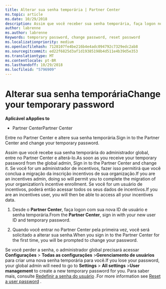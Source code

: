 ```yaml
---
title: Alterar sua senha temporária | Partner Center
ms.topic: article
ms.date: 10/29/2018
description: Assim que você receber sua senha temporária, faça logon no Partner Center e altere-a.
author: labrenne
ms.author: labrenne
Keywords: temporary password, change password, reset password
ms.localizationpriority: medium
ms.openlocfilehash: 7128107fe4be216b4e4adc094792c7329edc2ab8
ms.sourcegitcommit: ed22f6825d3af1d19385198b4d511e4b39d5e353
ms.translationtype: MT
ms.contentlocale: pt-BR
ms.lasthandoff: 10/29/2018
ms.locfileid: "5796909"
---
```

# <a name="change-your-temporary-password"></a><span data-ttu-id="bfb80-103">Alterar sua senha temporária</span><span class="sxs-lookup"><span data-stu-id="bfb80-103">Change your temporary password</span></span>

**<span data-ttu-id="bfb80-104">Aplicável a</span><span class="sxs-lookup"><span data-stu-id="bfb80-104">Applies to</span></span>**

-  <span data-ttu-id="bfb80-105">Partner Center</span><span class="sxs-lookup"><span data-stu-id="bfb80-105">Partner Center</span></span>

<span data-ttu-id="bfb80-106">Entre no Partner Center e altere sua senha temporária.</span><span class="sxs-lookup"><span data-stu-id="bfb80-106">Sign in to the Partner Center and change your temporary password.</span></span>

<span data-ttu-id="bfb80-107">Assim que você recebe sua senha temporária do administrador global, entre no Partner Center e alterá-lo.</span><span class="sxs-lookup"><span data-stu-id="bfb80-107">As soon as you receive your temporary password from the global admin, Sign in to the Partner Center and change it.</span></span> <span data-ttu-id="bfb80-108">Se você for um administrador de incentivos, fazer isso permitirá que você conclua a migração da inscrição incentivos de sua organização.</span><span class="sxs-lookup"><span data-stu-id="bfb80-108">If you are an incentives admin, doing so will permit you to complete the migration of your organization’s incentive enrollment.</span></span> <span data-ttu-id="bfb80-109">Se você for um usuário de incentivos, poderá então acessar todos os seus dados de incentivos.</span><span class="sxs-lookup"><span data-stu-id="bfb80-109">If you are an incentives user, you will then be able to access all your incentives data.</span></span>

1.  <span data-ttu-id="bfb80-110">Desde o **Partner Center**, faça logon com sua nova ID de usuário e senha temporária.</span><span class="sxs-lookup"><span data-stu-id="bfb80-110">From the **Partner Center**, sign in with your new user ID and temporary password.</span></span>

2.  <span data-ttu-id="bfb80-111">Quando você entrar no Partner Center pela primeira vez, você será solicitado a alterar sua senha.</span><span class="sxs-lookup"><span data-stu-id="bfb80-111">When you sign in to the Partner Center for the first time, you will be prompted to change your password.</span></span>

<span data-ttu-id="bfb80-112">Se você perder a senha, o administrador global precisará acessar **Configurações** >  **Todas as configurações** >**Gerenciamento de usuários** para criar uma nova senha temporária para você.</span><span class="sxs-lookup"><span data-stu-id="bfb80-112">If you lose your password, your global admin will need to go to  **Settings** > **All settings** >**User management** to create a new temporary password for you.</span></span>
<span data-ttu-id="bfb80-113">Para saber mais, consulte [Redefinir a senha do usuário](reset-a-user-password.md) .</span><span class="sxs-lookup"><span data-stu-id="bfb80-113">For more information see [Reset a user password](reset-a-user-password.md) .</span></span>


 

 



